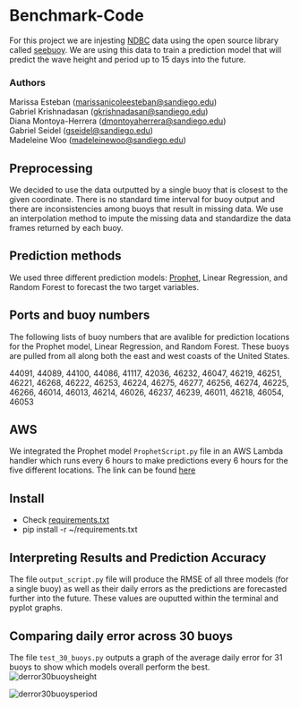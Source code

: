 # Benchmark-Code

For this project we are injesting [NDBC](https://www.ndbc.noaa.gov/) data using the open source library called [seebuoy](https://www.seebuoy.com/).  We are using this data to train a prediction model that will predict the wave height and period up to 15 days into the future.

### Authors
Marissa Esteban (marissanicoleesteban@sandiego.edu)<br>
Gabriel Krishnadasan (gkrishnadasan@sandiego.edu)<br>
Diana Montoya-Herrera (dmontoyaherrera@sandiego.edu)<br>
Gabriel Seidel (gseidel@sandiego.edu)<br>
Madeleine Woo (madeleinewoo@sandiego.edu)<br>

## Preprocessing
We decided to use the data outputted by a single buoy that is closest to the given coordinate.  There is no standard time interval for buoy output and there are inconsistencies among buoys that result in missing data.  We use an interpolation method to impute the missing data and standardize the data frames returned by each buoy.

## Prediction methods
We used three different prediction models: [Prophet](https://facebook.github.io/prophet/#:~:text=Prophet%20is%20a%20procedure%20for,several%20seasons%20of%20historical%20data.), Linear Regression, and Random Forest to forecast the two target variables.

## Ports and buoy numbers
The following lists of buoy numbers that are avalible for prediction locations for the Prophet model, Linear Regression, and Random Forest. These buoys are pulled from all along both the east and west coasts of the United States.

44091, 44089, 44100, 44086, 41117, 42036, 46232, 46047, 46219, 46251, 46221, 46268, 46222, 46253, 46224, 46275, 46277, 46256, 46274, 46225, 46266, 46014, 46013, 46214, 46026, 46237, 46239, 46011, 46218, 46054, 46053

## AWS
We integrated the Prophet model ```ProphetScript.py``` file in an AWS Lambda handler which runs every 6 hours to make predictions every 6 hours for the five different locations. The link can be found [here](https://iw5kuyzxuugtjwshexza4tp4ey0zmurd.lambda-url.us-west-1.on.aws)

## Install
* Check [requirements.txt]()
* pip install -r ~/requirements.txt

## Interpreting Results and Prediction Accuracy
The file ```output_script.py``` file will produce the RMSE of all three models (for a single buoy) as well as their daily errors as the predictions are forecasted further into the future.  These values are ouputted within the terminal and pyplot graphs.

## Comparing daily error across 30 buoys
The file ```test_30_buoys.py``` outputs a graph of the average daily error for 31 buoys to show which models overall perform the best. 
![derror30buoysheight](https://github.com/usd-cs/Benchmark-Code/assets/143650066/6818031f-c198-4a99-b3db-8ac07102b933)

![derror30buoysperiod](https://github.com/usd-cs/Benchmark-Code/assets/143650066/7a7159fb-efec-4b01-a31c-ff0080e46e0f)
